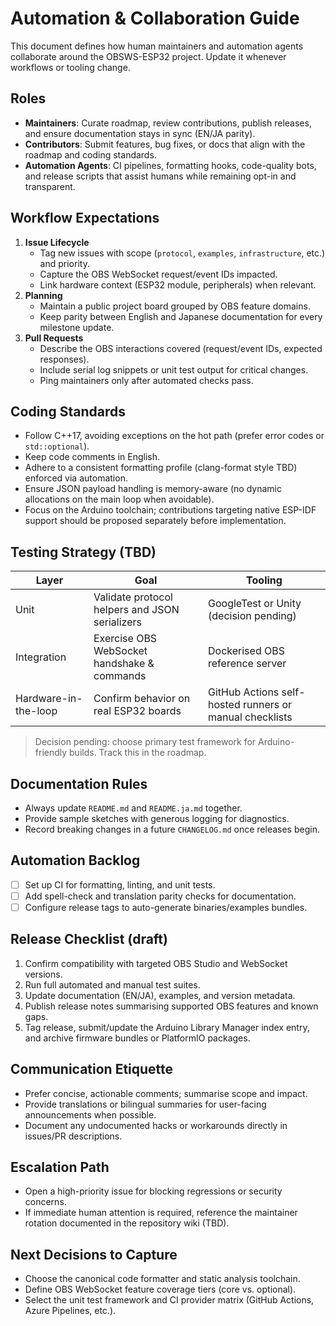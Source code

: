 # Automation & Collaboration Guide

This document defines how human maintainers and automation agents collaborate around the OBSWS-ESP32 project. Update it whenever workflows or tooling change.

## Roles

- **Maintainers**: Curate roadmap, review contributions, publish releases, and ensure documentation stays in sync (EN/JA parity).
- **Contributors**: Submit features, bug fixes, or docs that align with the roadmap and coding standards.
- **Automation Agents**: CI pipelines, formatting hooks, code-quality bots, and release scripts that assist humans while remaining opt-in and transparent.

## Workflow Expectations

1. **Issue Lifecycle**
   - Tag new issues with scope (`protocol`, `examples`, `infrastructure`, etc.) and priority.
   - Capture the OBS WebSocket request/event IDs impacted.
   - Link hardware context (ESP32 module, peripherals) when relevant.
2. **Planning**
   - Maintain a public project board grouped by OBS feature domains.
   - Keep parity between English and Japanese documentation for every milestone update.
3. **Pull Requests**
   - Describe the OBS interactions covered (request/event IDs, expected responses).
   - Include serial log snippets or unit test output for critical changes.
   - Ping maintainers only after automated checks pass.

## Coding Standards

- Follow C++17, avoiding exceptions on the hot path (prefer error codes or `std::optional`).
- Keep code comments in English.
- Adhere to a consistent formatting profile (clang-format style TBD) enforced via automation.
- Ensure JSON payload handling is memory-aware (no dynamic allocations on the main loop when avoidable).
- Focus on the Arduino toolchain; contributions targeting native ESP-IDF support should be proposed separately before implementation.

## Testing Strategy (TBD)

| Layer | Goal | Tooling |
| --- | --- | --- |
| Unit | Validate protocol helpers and JSON serializers | GoogleTest or Unity (decision pending) |
| Integration | Exercise OBS WebSocket handshake & commands | Dockerised OBS reference server |
| Hardware-in-the-loop | Confirm behavior on real ESP32 boards | GitHub Actions self-hosted runners or manual checklists |

> Decision pending: choose primary test framework for Arduino-friendly builds. Track this in the roadmap.

## Documentation Rules

- Always update `README.md` and `README.ja.md` together.
- Provide sample sketches with generous logging for diagnostics.
- Record breaking changes in a future `CHANGELOG.md` once releases begin.

## Automation Backlog

- [ ] Set up CI for formatting, linting, and unit tests.
- [ ] Add spell-check and translation parity checks for documentation.
- [ ] Configure release tags to auto-generate binaries/examples bundles.

## Release Checklist (draft)

1. Confirm compatibility with targeted OBS Studio and WebSocket versions.
2. Run full automated and manual test suites.
3. Update documentation (EN/JA), examples, and version metadata.
4. Publish release notes summarising supported OBS features and known gaps.
5. Tag release, submit/update the Arduino Library Manager index entry, and archive firmware bundles or PlatformIO packages.

## Communication Etiquette

- Prefer concise, actionable comments; summarise scope and impact.
- Provide translations or bilingual summaries for user-facing announcements when possible.
- Document any undocumented hacks or workarounds directly in issues/PR descriptions.

## Escalation Path

- Open a high-priority issue for blocking regressions or security concerns.
- If immediate human attention is required, reference the maintainer rotation documented in the repository wiki (TBD).

## Next Decisions to Capture

- Choose the canonical code formatter and static analysis toolchain.
- Define OBS WebSocket feature coverage tiers (core vs. optional).
- Select the unit test framework and CI provider matrix (GitHub Actions, Azure Pipelines, etc.).
